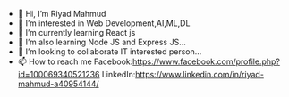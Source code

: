 - 👋 Hi, I’m Riyad Mahmud
- 👀 I’m interested in Web Development,AI,ML,DL
- 🌱 I’m currently learning React js
- 🌱 I’m also learning Node JS and Express JS... 
- 💞️ I’m looking to collaborate IT interested person...
- 📫 How to reach me Facebook:https://www.facebook.com/profile.php?id=100069340521236
                      LinkedIn:https://www.linkedin.com/in/riyad-mahmud-a40954144/

<!---
RiyadMahmud2021/RiyadMahmud2021 is a ✨ special ✨ repository because its `README.md` (this file) appears on your GitHub profile.
You can click the Preview link to take a look at your changes.
--->
